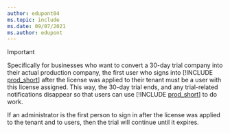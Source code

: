 ```yaml
---
author: edupont04
ms.topic: include
ms.date: 09/07/2021
ms.author: edupont
---
```

> [!IMPORTANT]
> Specifically for businesses who want to convert a 30-day trial company into their actual production company, the first user who signs into [!INCLUDE [prod_short](../includes/prod_short.md)] after the license was applied to their tenant must be a user with this license assigned. This way, the 30-day trial ends, and any trial-related notifications disappear so that users can use [!INCLUDE [prod_short](../includes/prod_short.md)] to do work.
>
> If an administrator is the first person to sign in after the license was applied to the tenant and to users, then the trial will continue until it expires.
